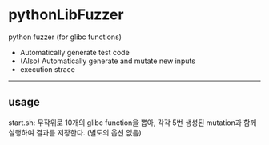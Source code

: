 # pythonLibFuzzer

python fuzzer (for glibc functions)
+ Automatically generate test code
+ (Also) Automatically generate and mutate new inputs
+ execution strace

---
## usage

start.sh: 무작위로 10개의 glibc function을 뽑아, 각각 5번 생성된 mutation과 함께 실행하여 결과를 저장한다. (별도의 옵션 없음)
